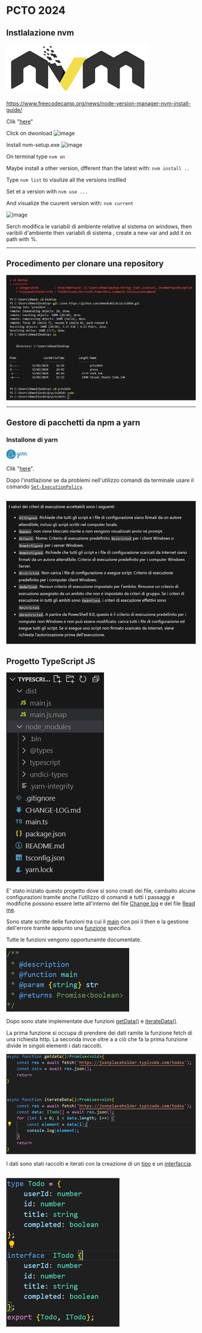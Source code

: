 # PCTO 2024
## Instlalazione nvm
![image](images/image5.png)

https://www.freecodecamp.org/news/node-version-manager-nvm-install-guide/

Clik "[here](https://github.com/coreybutler/nvm-windows#readme)"

Click on dwonload
![image](https://github.com/ahmedkahlids/pcto2024/assets/159768993/cacb9006-3242-4e66-9a1e-ed8e310e34b4)

Install nvm-setup.exe ![image](https://github.com/ahmedkahlids/pcto2024/assets/159768993/72729bb4-658c-48d3-8f6a-4f29e095fd3b)

On terminal type `nvm on`

Maybe install a other version, dfferent than the latest with: `nvm install ..`

Type `nvm list` to visulize all the versions instlled 

Set et a version with `nvm use ...`

And visualize the cuurent version with: `nvm current`

![image](https://github.com/ahmedkahlids/pcto2024/assets/159768993/bfe5a947-1f87-46f5-8f91-c05bdfd165b0)

Serch modifica le variabili di ambiente relative al sistema on windows, then varibili d'ambiente then variabili di sistema , create a new var and add it on path with %.

---


## Procedimento per clonare una repository 

![image](images/image1.png)

---

## Gestore di pacchetti da npm a yarn
### Installone di yarn

![image](images/image3.png)


Clik "[here](https://classic.yarnpkg.com/lang/en/docs/install/#windows-stable)".

Dopo l'instllazione se da problemi nell'utilizzo comandi da terminale usare il comando [`Set-ExecutionPolicy`](https://learn.microsoft.com/it-it/powershell/module/microsoft.powershell.security/set-executionpolicy?view=powershell-7.4y).

![image](images/image2.PNG)
---
## Progetto TypeScript JS

![image](images/image4.PNG)

E' stato iniziato questo progetto dove si sono creati dei file, cambaito alcune configurazioni tramite anche l'utilizzo di comandi e tutti i passaggi e modifiche possono essere lette all'interno del file [Change log](https://github.com/ahmedkahlids/typescriptJS/blob/master/CHANGE-LOG.md) e del file [Read me](https://github.com/ahmedkahlids/typescriptJS/blob/master/README.md).

Sono state scritte delle funzioni tra cui il [main](https://github.com/ahmedkahlids/typescriptJS/blob/master/src/error.ts) con poi il then e la gestione dell'errore tramite appunto una [funzione](https://github.com/ahmedkahlids/typescriptJS/blob/master/main.ts) specifica.

Tutte le funzioni vengono opportunamte documentate.

![image](images/image6.PNG)

Dopo sono state implementate due funzioni [getData()](https://github.com/ahmedkahlids/typescriptJS/blob/master/src/data.ts) e [iterateData()](https://github.com/ahmedkahlids/typescriptJS/blob/master/src/data.ts).

La prima funzione si occupa di prendere dei dati ramite la funzione fetch di una richiesta http.
La seconda invce oltre a a ciò che fa la prima funzione divide in singoli elementi i dati raccolti.

![image](images/image7.PNG)

I dati sono stati raccolti e iterati con la creazione di un [tipo](https://github.com/ahmedkahlids/typescriptJS/blob/master/src/types.ts) e un [interfaccia](https://github.com/ahmedkahlids/typescriptJS/blob/master/src/types.ts).

![images](images/image8.PNG)
---







